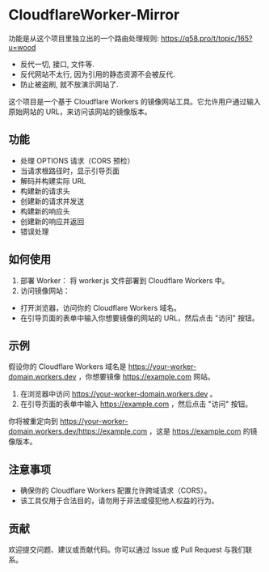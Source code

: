 # CloudflareWorker-Mirror

功能是从这个项目里独立出的一个路由处理规则: https://q58.pro/t/topic/165?u=wood

- 反代一切, 接口, 文件等.
- 反代网站不太行, 因为引用的静态资源不会被反代. 
- 防止被盗刷, 就不放演示网站了.

这个项目是一个基于 Cloudflare Workers 的镜像网站工具。它允许用户通过输入原始网站的 URL，来访问该网站的镜像版本。

## 功能

- 处理 OPTIONS 请求（CORS 预检）
- 当请求根路径时，显示引导页面
- 解码并构建实际 URL
- 构建新的请求头
- 创建新的请求并发送
- 构建新的响应头
- 创建新的响应并返回
- 错误处理

## 如何使用

1. 部署 Worker：
  将 worker.js 文件部署到 Cloudflare Workers 中。
2. 访问镜像网站：
  - 打开浏览器，访问你的 Cloudflare Workers 域名。
  - 在引导页面的表单中输入你想要镜像的网站的 URL，然后点击 "访问" 按钮。

## 示例

假设你的 Cloudflare Workers 域名是 https://your-worker-domain.workers.dev ，你想要镜像 https://example.com 网站。

1. 在浏览器中访问 https://your-worker-domain.workers.dev 。
2. 在引导页面的表单中输入 https://example.com ，然后点击 "访问" 按钮。

你将被重定向到 https://your-worker-domain.workers.dev/https://example.com ，这是 https://example.com 的镜像版本。

## 注意事项

- 确保你的 Cloudflare Workers 配置允许跨域请求（CORS）。
- 该工具仅用于合法目的，请勿用于非法或侵犯他人权益的行为。

## 贡献

欢迎提交问题、建议或贡献代码。你可以通过 Issue 或 Pull Request 与我们联系。
